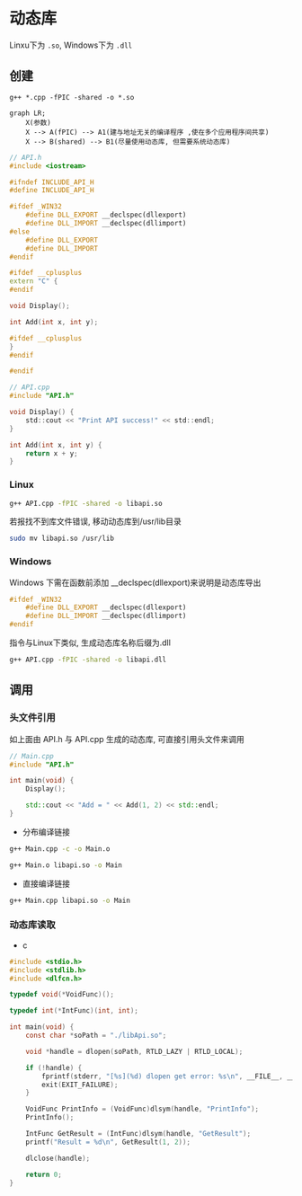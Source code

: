 <!--
 * @Brief        : 
 * @Author       : dmjcb
 * @Date         : 2023-02-28 22:32:19
 * @LastEditors  : dmjcb@outlook.com
 * @LastEditTime : 2024-09-28 15:47:06
-->

# 动态库

Linxu下为 `.so`, Windows下为 `.dll`

## 创建

```shell
g++ *.cpp -fPIC -shared -o *.so
```

```mermaid
graph LR;
    X(参数)
    X --> A(fPIC) --> A1(建与地址无关的编译程序 ,使在多个应用程序间共享)
    X --> B(shared) --> B1(尽量使用动态库, 但需要系统动态库)

```

```c++
// API.h
#include <iostream>

#ifndef INCLUDE_API_H
#define INCLUDE_API_H

#ifdef _WIN32
    #define DLL_EXPORT __declspec(dllexport)
    #define DLL_IMPORT __declspec(dllimport)
#else
    #define DLL_EXPORT
    #define DLL_IMPORT
#endif

#ifdef __cplusplus
extern "C" {
#endif

void Display();

int Add(int x, int y);

#ifdef __cplusplus
}
#endif

#endif
```

```c
// API.cpp
#include "API.h"

void Display() {
    std::cout << "Print API success!" << std::endl;
}

int Add(int x, int y) {
    return x + y;
}
```

### Linux

```sh
g++ API.cpp -fPIC -shared -o libapi.so
```

若报找不到库文件错误, 移动动态库到/usr/lib目录

```sh
sudo mv libapi.so /usr/lib
```

### Windows

Windows 下需在函数前添加 \_\_declspec(dllexport)来说明是动态库导出

```c++
#ifdef _WIN32
    #define DLL_EXPORT __declspec(dllexport)
    #define DLL_IMPORT __declspec(dllimport)
#endif
```

指令与Linux下类似, 生成动态库名称后缀为.dll

```sh
g++ API.cpp -fPIC -shared -o libapi.dll
```

## 调用

### 头文件引用

如上面由 API.h 与 API.cpp 生成的动态库, 可直接引用头文件来调用

```c++
// Main.cpp
#include "API.h"

int main(void) {
    Display();

    std::cout << "Add = " << Add(1, 2) << std::endl;
}
```

- 分布编译链接

```sh
g++ Main.cpp -c -o Main.o

g++ Main.o libapi.so -o Main
```

- 直接编译链接

```sh
g++ Main.cpp libapi.so -o Main
```

### 动态库读取

- c

```c
#include <stdio.h>
#include <stdlib.h>
#include <dlfcn.h>

typedef void(*VoidFunc)();

typedef int(*IntFunc)(int, int);

int main(void) {
    const char *soPath = "./libApi.so";

    void *handle = dlopen(soPath, RTLD_LAZY | RTLD_LOCAL);

    if (!handle) {
        fprintf(stderr, "[%s](%d) dlopen get error: %s\n", __FILE__, __LINE__, dlerror());
        exit(EXIT_FAILURE);
    }

    VoidFunc PrintInfo = (VoidFunc)dlsym(handle, "PrintInfo");
    PrintInfo();

    IntFunc GetResult = (IntFunc)dlsym(handle, "GetResult");
    printf("Result = %d\n", GetResult(1, 2));

    dlclose(handle);

    return 0;
}
```
